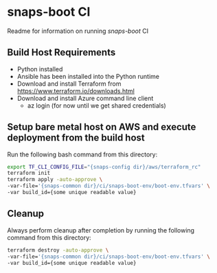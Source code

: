 # snaps-boot CI
Readme for information on running _snaps-boot_ CI

## Build Host Requirements
- Python installed
- Ansible has been installed into the Python runtime
- Download and install Terraform from <https://www.terraform.io/downloads.html>
- Download and install Azure command line client
    - az login (for now until we get shared credentials) 

## Setup bare metal host on AWS and execute deployment from the build host
Run the following bash command from this directory:
```bash
export TF_CLI_CONFIG_FILE="{snaps-config dir}/aws/terraform_rc"
terraform init
terraform apply -auto-approve \
-var-file='{snaps-common dir}/ci/snaps-boot-env/boot-env.tfvars' \
-var build_id={some unique readable value}
```

## Cleanup
Always perform cleanup after completion by running the following command from this directory:
```bash
terraform destroy -auto-approve \
-var-file='{snaps-common dir}/ci/snaps-boot-env/boot-env.tfvars' \
-var build_id={some unique readable value}
```